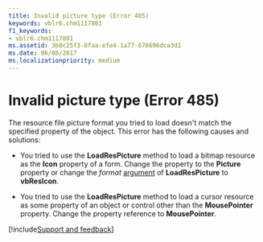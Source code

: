 ```yaml
---
title: Invalid picture type (Error 485)
keywords: vblr6.chm1117801
f1_keywords:
- vblr6.chm1117801
ms.assetid: 3b0c25f3-8faa-efe4-1a77-676696dca3d1
ms.date: 06/08/2017
ms.localizationpriority: medium
---
```



# Invalid picture type (Error 485)

The resource file picture format you tried to load doesn't match the specified property of the object. This error has the following causes and solutions:



- You tried to use the **LoadResPicture** method to load a bitmap resource as the **Icon** property of a form. Change the property to the **Picture** property or change the _format_ [argument](../../Glossary/vbe-glossary.md#argument) of **LoadResPicture** to **vbResIcon**.
    
- You tried to use the **LoadResPicture** method to load a cursor resource as some property of an object or control other than the **MousePointer** property. Change the property reference to **MousePointer**.

[!include[Support and feedback](~/includes/feedback-boilerplate.md)]